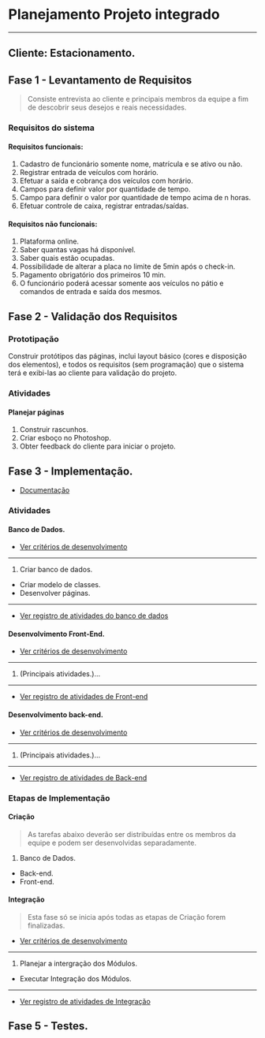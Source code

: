 # Planejamento Projeto integrado
---
## Cliente: Estacionamento.


## Fase 1 - Levantamento de Requisitos

> Consiste entrevista ao cliente e principais membros da equipe a fim de descobrir seus desejos e reais necessidades.

### Requisitos do sistema

#### Requisitos funcionais:

1.	Cadastro de funcionário somente nome, matrícula e se ativo ou não.
2.	Registrar entrada de veículos com horário.
3.	Efetuar a saída e cobrança dos veículos com horário.
4.	Campos para definir valor por quantidade de tempo.
5.	Campo para definir o valor por quantidade de tempo acima de n horas.
6.	Efetuar controle de caixa, registrar entradas/saídas.

#### Requisitos não funcionais:

1.	Plataforma online.
2.	Saber quantas vagas há disponível.
3.	Saber quais estão ocupadas.
4.	Possibilidade de alterar a placa no limite de 5min após o check-in.
5.	Pagamento obrigatório dos primeiros 10 min.
6.	O funcionário poderá acessar somente aos veículos no pátio e comandos de entrada e saída dos mesmos.


## Fase 2 - Validação dos Requisitos

### Prototipação

Construir protótipos das páginas, inclui layout básico (cores e disposição dos elementos), e todos os requisitos (sem programação) que o sistema terá e exibi-las ao cliente para validação do projeto.

### Atividades

#### Planejar páginas

1. Construir rascunhos.
2. Criar esboço no Photoshop.
3. Obter feedback do cliente para iniciar o projeto.


## Fase 3 - Implementação.

* [Documentação](https://github.com/RodBrowning/Projeto-integrador-ads3/blob/master/Documenta%C3%A7%C3%A3o/doc.md)

### Atividades

#### Banco de Dados.

* [Ver critérios de desenvolvimento](https://github.com/RodBrowning/Projeto-integrador-ads3/blob/master/Documenta%C3%A7%C3%A3o/banco_dados/criterios_desenvolvimento.md)

---
1. Criar banco de dados.
* Criar modelo de classes.
* Desenvolver páginas.

---
* [Ver registro de atividades do banco de dados](https://github.com/RodBrowning/Projeto-integrador-ads3/blob/master/Documenta%C3%A7%C3%A3o/banco_dados/atividades_banco_dados.md)

#### Desenvolvimento Front-End.

* [Ver critérios de desenvolvimento](https://github.com/RodBrowning/Projeto-integrador-ads3/blob/master/Documenta%C3%A7%C3%A3o/front_end/criterios_desenvolvimento.md)

---
1. (Principais atividades.)...

---
* [Ver registro de atividades de Front-end](https://github.com/RodBrowning/Projeto-integrador-ads3/blob/master/Documenta%C3%A7%C3%A3o/front_end/atividades_front_end.md)

#### Desenvolvimento back-end.

* [Ver critérios de desenvolvimento](https://github.com/RodBrowning/Projeto-integrador-ads3/blob/master/Documenta%C3%A7%C3%A3o/back_end/criterios_desenvolvimento.md)

---
1. (Principais atividades.)...

---
* [Ver registro de atividades de Back-end](https://github.com/RodBrowning/Projeto-integrador-ads3/blob/master/Documenta%C3%A7%C3%A3o/atividades_back_end)

### Etapas de Implementação

#### 

#### Criação

> As tarefas abaixo deverão ser distribuídas entre os membros da equipe e podem ser desenvolvidas separadamente.

1. Banco de Dados.
* Back-end.
* Front-end.

#### Integração

> Esta fase só se inicia após todas as etapas de Criação forem finalizadas.

* [Ver critérios de desenvolvimento](https://github.com/RodBrowning/Projeto-integrador-ads3/blob/master/Documenta%C3%A7%C3%A3o/back_end/criterios_desenvolvimento.md)

---
1. Planejar a intergração dos Módulos.
* Executar Integração dos Módulos.

---
* [Ver registro de atividades de Integração](https://github.com/RodBrowning/Projeto-integrador-ads3/blob/master/Documenta%C3%A7%C3%A3o/atividades_back_end)

## Fase 5 - Testes.